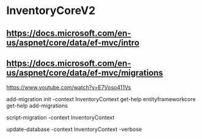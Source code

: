 # InventoryCoreV2
## https://docs.microsoft.com/en-us/aspnet/core/data/ef-mvc/intro
## https://docs.microsoft.com/en-us/aspnet/core/data/ef-mvc/migrations
https://www.youtube.com/watch?v=E7Voso411Vs

add-migration init -context InventoryContext
get-help entityframeworkcore
get-help add-migrations

script-migration -context InventoryContext

update-database -context InventoryContext -verbose
